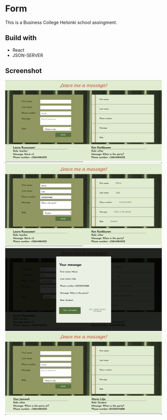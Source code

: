 # Form

This is a Business College Helsinki school assingment.

## Build with

- React
- JSON-SERVER

## Screenshot

![screenshot1 of the application](./src/pics/Form.png)
![screenshot2 of the application](./src/pics/View.png)
![screenshot3 of the application](./src/pics/PopUp.png)
![screenshot4 of the application](./src/pics/Screenshot4.png)
